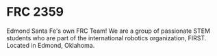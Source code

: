 # FRC 2359
Edmond Santa Fe's own FRC Team! We are a group of passionate STEM students who are part of the international robotics organization, 
FIRST. Located in Edmond, Oklahoma.
